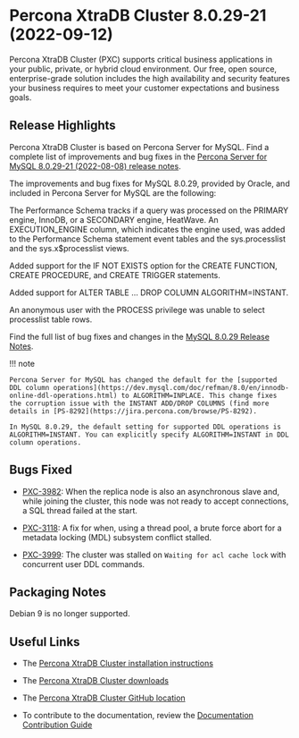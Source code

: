 # Percona XtraDB Cluster 8.0.29-21 (2022-09-12)

Percona XtraDB Cluster (PXC) supports critical business applications in your public, private, or hybrid cloud environment. Our free, open source, enterprise-grade solution includes the high availability and security features your business requires to meet your customer expectations and business goals.

## Release Highlights

Percona XtraDB Cluster is based on Percona Server for MySQL. Find a complete list of improvements and bug fixes in the [Percona Server for MySQL 8.0.29-21 (2022-08-08) release notes](https://docs.percona.com/percona-server/latest/release-notes/8.0.29-21.html).

The improvements and bug fixes for MySQL 8.0.29, provided by Oracle, and included in Percona Server for MySQL are the following:

The Performance Schema tracks if a query was processed on the PRIMARY engine, InnoDB, or a SECONDARY engine, HeatWave. An EXECUTION_ENGINE column, which indicates the engine used, was added to the Performance Schema statement event tables and the sys.processlist and the sys.x$processlist views.

Added support for the IF NOT EXISTS option for the CREATE FUNCTION, CREATE PROCEDURE, and CREATE TRIGGER statements.

Added support for ALTER TABLE … DROP COLUMN ALGORITHM=INSTANT.

An anonymous user with the PROCESS privilege was unable to select processlist table rows.

Find the full list of bug fixes and changes in the [MySQL 8.0.29 Release Notes](https://dev.mysql.com/doc/relnotes/mysql/8.0/en/news-8-0-29.html).

!!! note

    Percona Server for MySQL has changed the default for the [supported DDL column operations](https://dev.mysql.com/doc/refman/8.0/en/innodb-online-ddl-operations.html) to ALGORITHM=INPLACE. This change fixes the corruption issue with the INSTANT ADD/DROP COLUMNS (find more details in [PS-8292](https://jira.percona.com/browse/PS-8292).

    In MySQL 8.0.29, the default setting for supported DDL operations is ALGORITHM=INSTANT. You can explicitly specify ALGORITHM=INSTANT in DDL column operations.

## Bugs Fixed

* [PXC-3982](https://jira.percona.com/browse/PXC-3982): When the replica node is also an asynchronous slave and, while joining the cluster, this node was not ready to accept connections, a SQL thread failed at the start.

* [PXC-3118](https://jira.percona.com/browse/PXC-3118): A fix for when, using a thread pool, a brute force abort for a metadata locking (MDL) subsystem conflict stalled.

* [PXC-3999](https://jira.percona.com/browse/PXC-3999): The cluster was stalled on `Waiting for acl cache lock` with concurrent user DDL commands.

## Packaging Notes

Debian 9 is no longer supported.

## Useful Links

* The [Percona XtraDB Cluster installation instructions](https://www.percona.com/doc/percona-xtradb-cluster/8.0/install/index.html)

* The [Percona XtraDB Cluster downloads](https://www.percona.com/downloads/Percona-XtraDB-Cluster-LATEST/#)

* The [Percona XtraDB Cluster GitHub location](https://github.com/percona/percona-xtradb-cluster)

* To contribute to the documentation, review the [Documentation Contribution Guide](https://github.com/percona/pxc-docs/blob/8.0/contributing.md)
